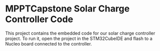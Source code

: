 # MPPTCapstone Solar Charge Controller Code

This project contains the embedded code for our solar charge controller project. To run it, open the project in the STM32CubeIDE and flash to a Nucleo board connected to the controller.
